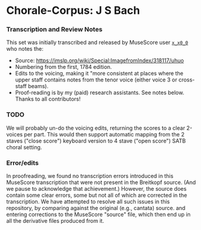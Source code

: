 # Chorale-Corpus: J S Bach

### Transcription and Review Notes

This set was initially transcribed and released by MuseScore user 
[`x_x0_0`](https://musescore.com/user/11015626/sets/5105738) 
who notes the:
- Source: https://imslp.org/wiki/Special:ImagefromIndex/318117/uhuo
- Numbering from the first, 1784 edition.
- Edits to the voicing, making it "more consistent at places where the upper staff contains 
  notes from the tenor voice (either voice 3 or cross-staff beams).
- Proof-reading is by my (paid) research assistants. See notes below. Thanks to all contributors!

### TODO

We will probably un-do the voicing edits, returning the scores to a clear 2-voices per part.
This would then support automatic mapping 
from the 2 staves ("close score") keyboard version 
to 4 stave ("open score") SATB choral setting.

### Error/edits

In proofreading, we found no transcription errors introduced in
this MuseScore transcription that were not present in the Breitkopf source.
(And we pause to acknowledge that achievement.)
However, the source does contain some clear errors, 
some but not all of which are corrected in the transcription.
We have attempted to resolve all such issues in this repository,
by comparing against the original (e.g., cantata) source.
and entering corrections to the MuseScore "source" file, 
which then end up in all the derivative files produced from it.
